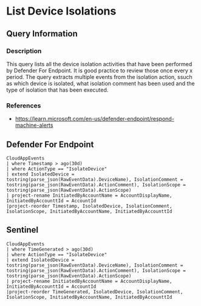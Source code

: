 # List Device Isolations

## Query Information

### Description
This query lists all the device isolation activities that have been performed by Defender For Endpoint. It is good practice to review those once every x period. The query extracts multiple events from the isolation action, ssuch as which device is isolated, what isolation comment has been used and the type of isolation that has been executed.

### References
- https://learn.microsoft.com/en-us/defender-endpoint/respond-machine-alerts

## Defender For Endpoint
```
CloudAppEvents
| where Timestamp > ago(30d)
| where ActionType == "IsolateDevice"
| extend IsolatedDevice = tostring(parse_json(RawEventData).DeviceName), IsolationComment = tostring(parse_json(RawEventData).ActionComment), IsolationScope = tostring(parse_json(RawEventData).ActionScope)
| project-rename InitiatedByAccountName = AccountDisplayName, InitiatedByAccounttId = AccountId
|project-reorder Timestamp, IsolatedDevice, IsolationComment, IsolationScope, InitiatedByAccountName, InitiatedByAccounttId
```
## Sentinel
```
CloudAppEvents
| where TimeGenerated > ago(30d)
| where ActionType == "IsolateDevice"
| extend IsolatedDevice = tostring(parse_json(RawEventData).DeviceName), IsolationComment = tostring(parse_json(RawEventData).ActionComment), IsolationScope = tostring(parse_json(RawEventData).ActionScope)
| project-rename InitiatedByAccountName = AccountDisplayName, InitiatedByAccounttId = AccountId
|project-reorder TimeGenerated, IsolatedDevice, IsolationComment, IsolationScope, InitiatedByAccountName, InitiatedByAccounttId
```